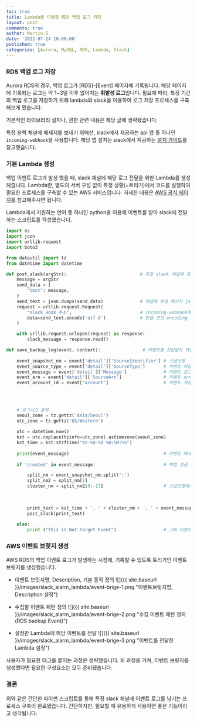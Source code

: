 ```yaml
---
toc: true
title: Lambda를 이용한 RDS 백업 로그 저장
layout: post
comments: true
author: Martin.S
date: '2022-07-24 18:00:00'
published: true
categories: [Aurora, MySQL, RDS, Lambda, Slack]
---
```


### RDS 백업 로그 저장
Aurora RDS의 경우, 백업 로그가 \[RDS\]-\[Event\] 페이지에 기록됩니다. 해당 페이지에 기록되는 로그는 약 1~3일 이후 없어지는 **휘발성 로그**입니다. 
필요에 따라, 특정 기간의 백업 로그를 저장하기 위해 lambda와 slack을 이용하여 로그 저장 프로세스를 구축해보게 됐습니다.

기본적인 라이브러리 설치나, 권한 관련 내용은 해당 글에 생략됐습니다.

특정 슬랙 채널에 메세지를 보내기 위해선, slack에서 재공하는 api 앱 중 하나인 `incoming-webhook`을 사용합니다.
해당 앱 설치는 slack에서 제공하는 [설치 가이드](https://slack.com/intl/ko-kr/help/articles/115005265063-Slack%EC%9A%A9-%EC%88%98%EC%8B%A0-%EC%9B%B9%ED%9B%84%ED%81%AC)를 참고했습니다.

### 기본 Lambda 생성
백업 이벤트 로그가 발생 했을 때, slack 채널에 해당 로그 전달을 위한 Lambda를 생성해줍니다.
Lambda란, 별도의 서버 구성 없이 특정 상황(=트리거)에서 코드를 실행하여 필요한 프로세스를 구축할 수 있는 AWS 서비스입니다.
자세한 내용은 [AWS 공식 페이지](https://docs.aws.amazon.com/ko_kr/lambda/latest/dg/welcome.html)를 참고해주시면 됩니다.

Lambda에서 지원하는 언어 중 하나인 python을 이용해 이벤트를 받아 slack에 전달하는 스크립트를 작성했습니다.

```python
import os
import json
import urllib.request
import boto3

from dateutil import tz
from datetime import datetime

def post_slack(argStr):                            # 특정 slack 채널에 포스팅하는 함수 선언
    message = argStr                      
    send_data = {
        "text": message,
    }
    send_text = json.dumps(send_data)              # 채널에 보낼 메시지 json형식으로 전환
    request = urllib.request.Request(
        "slack Hook 주소",                          # incoming-webhook에서 제공한 url
        data=send_text.encode('utf-8')             # 한글 관련 encoding 
    )

    with urllib.request.urlopen(request) as response:
        slack_message = response.read()

def save_backup_log(event, context):                # 이벤트를 전달받아 백업 로그를 slack 채널에 전달할 메인 함수 선언
    
    event_snapshot_nm = event['detail']['SourceIdentifier'] # 스냅샷명
    evnet_source_type = event['detail']['SourceType']       # 이벤트 타입
    event_message = event['detail']['Message']              # 이벤트 로그
    event_arn = event['detail']['SourceArn']                # 이벤트 arn
    event_account_id = event['account']                     # 이벤트 계정 ID
    
    

        
    # 로그시간 출력
    seoul_zone = tz.gettz('Asia/Seoul')
    utc_zone = tz.gettz('US/Western')
    
    utc = datetime.now()
    kst = utc.replace(tzinfo=utc_zone).astimezone(seoul_zone)
    kst_time = kst.strftime("%Y-%m-%d %H:%M:%S")
    
    print(event_message)                                    # 이벤트 메세지 확인용 print
    
    if 'created' in event_message:                          # 백업 성공 로그일 경우에만, slack 채널에 전달

        split_nm = event_snapshot_nm.split(':')
        split_nm2 = split_nm[1]
        cluster_nm = split_nm2[0:-17]                       # 스냅샷명에서, cluster명 필터링
        
    
        
        print_text = kst_time + ', ' + cluster_nm + ', ' + event_message + ', ' + event_snapshot_nm   # 출력할 메세지 포맷 결정
        post_slack(print_text)
    
    else:
        print ("This is Not Target Event")                  # 그외 이벤트는 람다 로그로만 남도록 설정.
```

### AWS 이벤트 브릿지 생성
AWS RDS의 백업 이벤트 로그가 발생하는 시점에, 기록할 수 있도록 트리거인 이벤트 브릿지를 생성했습니다.

* 이벤트 브릿지명, Description, 기본 동작 정의
![]({{ site.baseurl }}/images/slack_alarm_lambda/event-brige-1.png "이벤트브릿지명, Description 설정")

* 수집할 이벤트 패턴 정의
![]({{ site.baseurl }}/images/slack_alarm_lambda/event-brige-2.png "수집 이벤트 패턴 정의(RDS backup Event)")

* 설정한 Lambda에 해당 이벤트를 전달
![]({{ site.baseurl }}/images/slack_alarm_lambda/event-brige-3.png "이벤트를 전달한 Lambda 설정")

사용자가 필요한 태그를 붙이는 과정은 생략했습니다. 위 과정을 거쳐, 이벤트 브릿지를 생성했다면 필요한 구성요소는 모두 준비됐습니다.


### 결론
위와 같은 간단한 파이썬 스크립트를 통해 특정 slack 채널에 이벤트 로그를 남기는 프로세스 구축이 완료됐습니다.
간단하지만, 필요할 때 유용하게 사용하면 좋은 기능이라고 생각됩니다.